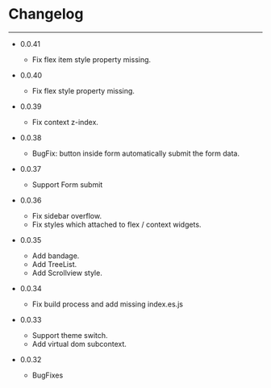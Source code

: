 # Changelog

---

- 0.0.41
    + Fix flex item style property missing.

- 0.0.40
    + Fix flex style property missing.

- 0.0.39
    + Fix context z-index.

- 0.0.38
    + BugFix: button inside form automatically submit the form data.

- 0.0.37
    + Support Form submit

- 0.0.36
    + Fix sidebar overflow.
    + Fix styles which attached to flex / context widgets.

- 0.0.35
    + Add bandage.
    + Add TreeList.
    + Add Scrollview style.
    
- 0.0.34
    + Fix build process and add missing index.es.js

- 0.0.33
    + Support theme switch.
    + Add virtual dom subcontext.
    
- 0.0.32
    + BugFixes